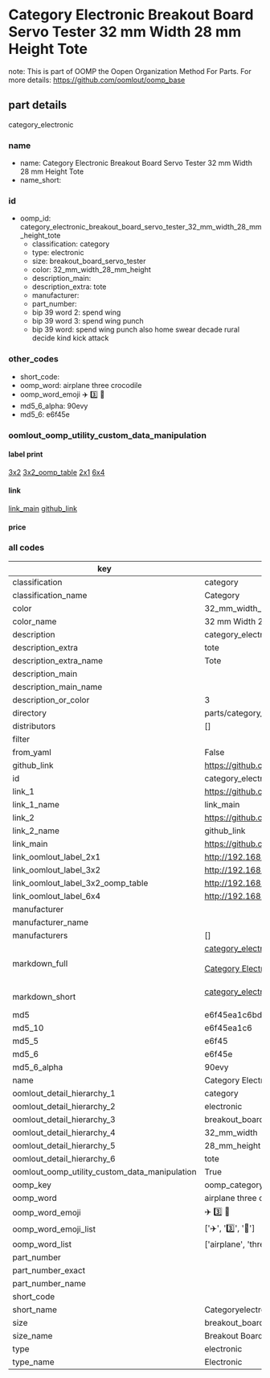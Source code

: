 # Category Electronic Breakout Board Servo Tester 32 mm Width 28 mm Height Tote  

note: This is part of OOMP the Oopen Organization Method For Parts. For more details: https://github.com/oomlout/oomp_base

##  part details



category_electronic

### name
* name: Category Electronic Breakout Board Servo Tester 32 mm Width 28 mm Height Tote
* name_short: 
### id
* oomp_id: category_electronic_breakout_board_servo_tester_32_mm_width_28_mm_height_tote
  * classification: category
  * type: electronic
  * size: breakout_board_servo_tester
  * color: 32_mm_width_28_mm_height
  * description_main: 
  * description_extra: tote
  * manufacturer: 
  * part_number: 
  * bip 39 word 2: spend wing
  * bip 39 word 3: spend wing punch
  * bip 39 word: spend wing punch also home swear decade rural decide kind kick attack

### other_codes
* short_code: 
* oomp_word: airplane three crocodile
* oomp_word_emoji :airplane: :three: :crocodile:
* md5_6_alpha: 90evy
* md5_6: e6f45e






### oomlout_oomp_utility_custom_data_manipulation
#### label print
[3x2](http://192.168.1.245:1112/?label=oomp%2090evy)
[3x2_oomp_table](http://192.168.1.107:1112/?label=oomp%2090evy)
[2x1](http://192.168.1.242:1112/?label=oomp%2090evy)
[6x4](http://192.168.1.55:1112/?label=oomp%2090evy)    

#### link

[link_main](https://github.com/oomlout/oomlout_oomp_current_version_messy/tree/main/parts/category_electronic_breakout_board_servo_tester_32_mm_width_28_mm_height_tote) [github_link](https://github.com/oomlout/oomlout_oomp_part_src/tree/main/parts/category_electronic_breakout_board_servo_tester_32_mm_width_28_mm_height_tote)                             

#### price







### all codes 
| key | value |  
| --- | --- |  
| classification | category |  
| classification_name | Category |  
| color | 32_mm_width_28_mm_height |  
| color_name | 32 mm Width 28 mm Height |  
| description | category_electronic |  
| description_extra | tote |  
| description_extra_name | Tote |  
| description_main |  |  
| description_main_name |  |  
| description_or_color | 3  |  
| directory | parts/category_electronic_breakout_board_servo_tester_32_mm_width_28_mm_height_tote |  
| distributors | [] |  
| filter |  |  
| from_yaml | False |  
| github_link | https://github.com/oomlout/oomlout_oomp_part_src/tree/main/parts/category_electronic_breakout_board_servo_tester_32_mm_width_28_mm_height_tote |  
| id | category_electronic_breakout_board_servo_tester_32_mm_width_28_mm_height_tote |  
| link_1 | https://github.com/oomlout/oomlout_oomp_current_version_messy/tree/main/parts/category_electronic_breakout_board_servo_tester_32_mm_width_28_mm_height_tote |  
| link_1_name | link_main |  
| link_2 | https://github.com/oomlout/oomlout_oomp_part_src/tree/main/parts/category_electronic_breakout_board_servo_tester_32_mm_width_28_mm_height_tote |  
| link_2_name | github_link |  
| link_main | https://github.com/oomlout/oomlout_oomp_current_version_messy/tree/main/parts/category_electronic_breakout_board_servo_tester_32_mm_width_28_mm_height_tote |  
| link_oomlout_label_2x1 | http://192.168.1.242:1112/?label=oomp%2090evy |  
| link_oomlout_label_3x2 | http://192.168.1.245:1112/?label=oomp%2090evy |  
| link_oomlout_label_3x2_oomp_table | http://192.168.1.107:1112/?label=oomp%2090evy |  
| link_oomlout_label_6x4 | http://192.168.1.55:1112/?label=oomp%2090evy |  
| manufacturer |  |  
| manufacturer_name |  |  
| manufacturers | [] |  
| markdown_full | [category_electronic_breakout_board_servo_tester_32_mm_width_28_mm_height_tote](https://github.com/oomlout/oomlout_oomp_current_version_messy/tree/main/parts/category_electronic_breakout_board_servo_tester_32_mm_width_28_mm_height_tote)<br>[](https://github.com/oomlout/oomlout_oomp_current_version_messy/tree/main/parts/category_electronic_breakout_board_servo_tester_32_mm_width_28_mm_height_tote)<br>[Category Electronic Breakout Board Servo Tester 32 Mm Width 28 Mm Height Tote](https://github.com/oomlout/oomlout_oomp_current_version_messy/tree/main/parts/category_electronic_breakout_board_servo_tester_32_mm_width_28_mm_height_tote)<br><br> |  
| markdown_short | [category_electronic_breakout_board_servo_tester_32_mm_width_28_mm_height_tote](https://github.com/oomlout/oomlout_oomp_current_version_messy/tree/main/parts/category_electronic_breakout_board_servo_tester_32_mm_width_28_mm_height_tote)<br><br> |  
| md5 | e6f45ea1c6bd87136e3680755bbeee8a |  
| md5_10 | e6f45ea1c6 |  
| md5_5 | e6f45 |  
| md5_6 | e6f45e |  
| md5_6_alpha | 90evy |  
| name | Category Electronic Breakout Board Servo Tester 32 mm Width 28 mm Height Tote |  
| oomlout_detail_hierarchy_1 | category |  
| oomlout_detail_hierarchy_2 | electronic |  
| oomlout_detail_hierarchy_3 | breakout_board_servo_tester |  
| oomlout_detail_hierarchy_4 | 32_mm_width |  
| oomlout_detail_hierarchy_5 | 28_mm_height |  
| oomlout_detail_hierarchy_6 | tote |  
| oomlout_oomp_utility_custom_data_manipulation | True |  
| oomp_key | oomp_category_electronic_breakout_board_servo_tester_32_mm_width_28_mm_height_tote |  
| oomp_word | airplane three crocodile |  
| oomp_word_emoji | :airplane: :three: :crocodile: |  
| oomp_word_emoji_list | [':airplane:', ':three:', ':crocodile:'] |  
| oomp_word_list | ['airplane', 'three', 'crocodile'] |  
| part_number |  |  
| part_number_exact |  |  
| part_number_name |  |  
| short_code |  |  
| short_name | Categoryelectronic |  
| size | breakout_board_servo_tester |  
| size_name | Breakout Board Servo Tester |  
| type | electronic |  
| type_name | Electronic |  

